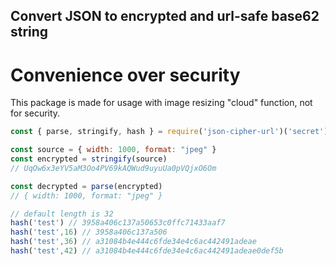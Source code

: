 ## Convert JSON to encrypted and url-safe base62 string 

# Convenience over security

This package is made for usage with image resizing "cloud" function, not for security.

```javascript
const { parse, stringify, hash } = require('json-cipher-url')('secret')

const source = { width: 1000, format: "jpeg" }
const encrypted = stringify(source)
// UqOw6x3eYV5aM3Oo4PV69kAQWud9uyuUa0pVQjxO6Om

const decrypted = parse(encrypted)
// { width: 1000, format: "jpeg" }

// default length is 32
hash('test') // 3958a406c137a50653c0ffc71433aaf7
hash('test',16) // 3958a406c137a506
hash('test',36) // a31084b4e444c6fde34e4c6ac442491adeae
hash('test',42) // a31084b4e444c6fde34e4c6ac442491adeae0def5b
```